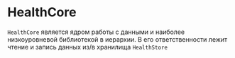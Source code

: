 # HealthCore

```HealthCore``` является ядром работы с данными и наиболее низкоуровневой библиотекой в иерархии. В его ответственности лежит чтение и запись данных из/в хранилища ```HealthStore```
